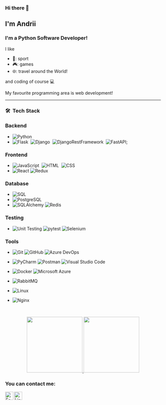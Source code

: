 ### Hi there 👋

##  I'm Andrii 

### I'm a Python Software Developer!

I like
- 🏐: sport
- 🎮: games
- 🌐: travel around the World!

and coding of course :computer:

My favourite programming area is web development!


---

### 🛠 &nbsp;Tech Stack

### Backend
- ![Python](https://img.shields.io/badge/-Python-222222?style=flat&logo=python)
- ![Flask](https://img.shields.io/badge/-Flask-222222?style=flat&logo=flask)&nbsp; ![Django](https://img.shields.io/badge/-Django-222222?style=flat&logo=django&logoColor=0b593c)&nbsp;
![DjangoRestFramework](https://img.shields.io/badge/-DjangoRestFramework-222222?style=flat&logo=django&logoColor=0b593c)&nbsp;
  ![FastAPI](https://img.shields.io/badge/-FastAPI-222222?style=flat&logo=fastapi&logoColor=0c6b47);


### Frontend
- ![JavaScript](https://img.shields.io/badge/-JavaScript-222222?style=flat&logo=javascript)&nbsp;
  ![HTML](https://img.shields.io/badge/-HTML-222222?style=flat&logo=HTML5)&nbsp;
  ![CSS](https://img.shields.io/badge/-CSS-222222?style=flat&logo=CSS3&logoColor=1572B6)&nbsp;
- ![React](https://img.shields.io/badge/-React-222222?style=flat&logo=react)
  ![Redux](https://img.shields.io/badge/-Redux-222222?style=flat&logo=redux)


### Database
- ![SQL](https://img.shields.io/badge/-SQL-222222?style=flat&logo=sql)
- ![PostgreSQL](https://img.shields.io/badge/-PostgreSQL-222222?style=flat&logo=postgresql)
- ![SQLAlchemy](https://img.shields.io/badge/-SQLAlchemy-222222?style=flat&logo=sqlalchemy)
  ![Redis](https://img.shields.io/badge/-Redis-222222?style=flat&logo=redis)


### Testing
- ![Unit Testing](https://img.shields.io/badge/-Unit%20Testing-222222?style=flat&logo=unittest&logoColor=32CD32)
  ![pytest](https://img.shields.io/badge/-pytest-222222?style=flat&logo=pytest)
  ![Selenium](https://img.shields.io/badge/-Selenium-222222?style=flat&logo=selenium)

### Tools
- ![Git](https://img.shields.io/badge/-Git-222222?style=flat&logo=git)
  ![GitHub](https://img.shields.io/badge/-GitHub-222222?style=flat&logo=github)
  ![Azure DevOps](https://img.shields.io/badge/-Azure%20DevOps-222222?style=flat&logo=azure-devops)

- ![PyCharm](https://img.shields.io/badge/-PyCharm-222222?style=flat&logo=pycharm)
  ![Postman](https://img.shields.io/badge/-Postman-222222?style=flat&logo=postman)
  ![Visual Studio Code](https://img.shields.io/badge/-Visual%20Studio%20Code-222222?style=flat&logo=visual-studio-code&logoColor=007ACC)
- ![Docker](https://img.shields.io/badge/-Docker-222222?style=flat&logo=docker)
  ![Microsoft Azure](https://img.shields.io/badge/-Microsoft%20Azure-222222?style=flat&logo=microsoft-azure&logoColor=0089D6)
- ![RabbitMQ](https://img.shields.io/badge/-RabbitMQ-222222?style=flat&logo=rabbitmq)
- ![Linux](https://img.shields.io/badge/-Linux-222222?style=flat&logo=linux)
- ![Nginx](https://img.shields.io/badge/-Nginx-222222?style=flat&logo=nginx&logoColor=0c6b47)




<br />


<p align="center">
<a href="https://github.com/Lap-DevOps">
  <img height="180em" src="https://github-readme-stats-eight-theta.vercel.app/api?username=Lap-DevOps&show_icons=true&theme=algolia&include_all_commits=true&count_private=true"/>
  <img height="180em" src="https://github-readme-stats-eight-theta.vercel.app/api/top-langs/?username=Lap-DevOps&layout=compact&langs_count=8&theme=algolia"/>
</a>
</p>



### You can contact me:


[<img align="left" alt="Facebook" width="26px" src="https://img.shields.io/badge/Facebook-1877F2?style=flat&logo=facebook&logoColor=white" />](https://www.facebook.com/profile.php?id=100005632441627)
[<img align="left" alt="Linkedin" width="26px" src="https://img.shields.io/badge/Linkedin-0077B5?style=flat&logo=linkedin&logoColor=white" />](https://www.linkedin.com/in/andrii-levin-720074b5/)




<!--
**Lap-DevOps/Lap-DevOps** is a ✨ _special_ ✨ repository because its `README.md` (this file) appears on your GitHub profile.

Here are some ideas to get you started:

- 🔭 I’m currently working on ...
- 🌱 I’m currently learning ...
- 👯 I’m looking to collaborate on ...
- 🤔 I’m looking for help with ...
- 💬 Ask me about ...
- 📫 How to reach me: ...
- 😄 Pronouns: ...
- ⚡ Fun fact: ...
-->
